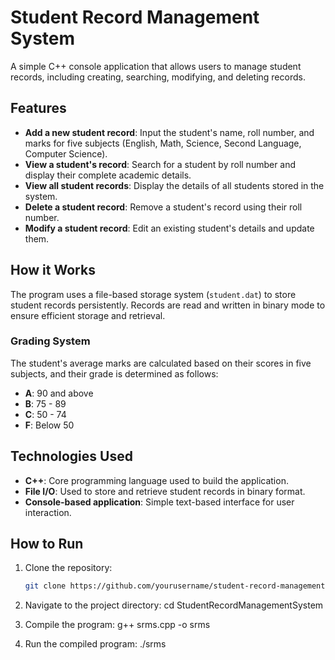 # Student Record Management System

A simple C++ console application that allows users to manage student records, including creating, searching, modifying, and deleting records.

## Features

- **Add a new student record**: Input the student's name, roll number, and marks for five subjects (English, Math, Science, Second Language, Computer Science).
- **View a student's record**: Search for a student by roll number and display their complete academic details.
- **View all student records**: Display the details of all students stored in the system.
- **Delete a student record**: Remove a student's record using their roll number.
- **Modify a student record**: Edit an existing student's details and update them.

## How it Works

The program uses a file-based storage system (`student.dat`) to store student records persistently. Records are read and written in binary mode to ensure efficient storage and retrieval.

### Grading System

The student's average marks are calculated based on their scores in five subjects, and their grade is determined as follows:
- **A**: 90 and above
- **B**: 75 - 89
- **C**: 50 - 74
- **F**: Below 50

## Technologies Used

- **C++**: Core programming language used to build the application.
- **File I/O**: Used to store and retrieve student records in binary format.
- **Console-based application**: Simple text-based interface for user interaction.

## How to Run

1. Clone the repository:

   ```bash
   git clone https://github.com/yourusername/student-record-management-system.git
   
2. Navigate to the project directory:
     cd StudentRecordManagementSystem

3. Compile the program:
   g++ srms.cpp -o srms

4. Run the compiled program:
   ./srms

   

